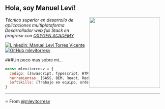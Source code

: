 <h2> Hola, soy Manuel Leví!</h2>
<img align='right' src="https://media.giphy.com/media/ieyl9zmCjO4b4t6qoY/giphy.gif" width="230">
<p><em>Técnico superior en desarrollo de aplicaciones multiplataforma
</br>
Desarrollador web full Stack en progreso con <a href="https://oxygenacademy.es/">OXYGEN ACADEMY</a> 
</em></p>

[![Linkedin: Manuel Leví Torres Vicente](https://img.shields.io/badge/-thaianebraga-blue?style=flat-square&logo=Linkedin&logoColor=white&link=https://www.linkedin.com/in/manuel-lev%C3%AD-torres-vicente-abb347241//)](https://www.linkedin.com/in/manuel-lev%C3%AD-torres-vicente-abb347241/)
[![GitHub mlevitorresv](https://img.shields.io/github/followers/mlevitorresv?label=follow&style=social)](https://github.com/mlevitorresv)


###Un poco mas sobre mi...  

```javascript
const mlevitorresv = {
  código: [Javascript, Typescript, HTML, CSS, Java, PostMan],
  herramientas: [SASS, BEM, React, Redux, Styled-Components, Jest, Cypress],
  SoftSkills: [Trabajo en equipo, ordenado, adaptación]
}
```
---

⭐️ From [@mlevitorresv](https://github.com/mlevitorresv)
